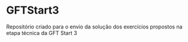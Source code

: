 # GFTStart3
Repositório criado para o envio da solução dos exercícios propostos na etapa técnica da GFT Start 3
